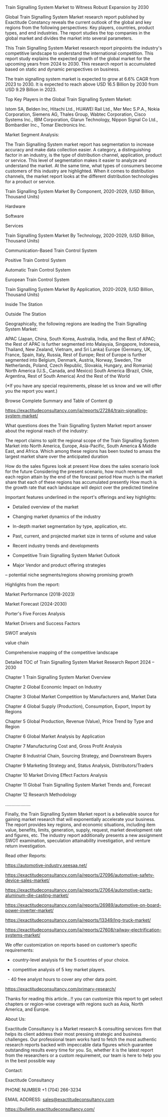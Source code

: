 Train Signalling System Market to Witness Robust Expansion by 2030

Global Train Signalling System Market research report published by Exactitude Constancy reveals the current outlook of the global and key regions from the following perspectives: Key players, countries, product types, and end industries. The report studies the top companies in the global market and divides the market into several parameters.

This Train Signalling System Market research report pinpoints the industry's competitive landscape to understand the international competition. This report study explains the expected growth of the global market for the upcoming years from 2024 to 2030. This research report is accumulated based on static and dynamic perspectives on business.

The train signalling system market is expected to grow at 6.6% CAGR from 2023 to 2030. It is expected to reach above USD 16.5 Billion by 2030 from USD 9.29 Billion in 2023.

Top Key Players in the Global Train Signalling System Market:

lstom SA, Belden Inc, Hitachi Ltd., HUAWEI Rail Ltd., Mer Mec S.P.A., Nokia Corporation, Siemens AG, Thales Group, Wabtec Corporation, Cisco Systems Inc., IBM Corporation, Glarun Technology, Nippon Signal Co Ltd., Bombardier Inc., Tomar Electronics Inc.

Market Segment Analysis:

The Train Signalling System market report has segmentation to increase accuracy and make data collection easier. A category, a distinguishing factor in an industry, is the type of distribution channel, application, product or service. This level of segmentation makes it easier to analyze and understand the market. At the same time, what types of consumers become customers of this industry are highlighted. When it comes to distribution channels, the market report looks at the different distribution technologies for a product or service.

Train Signalling System Market By Component, 2020-2029, (USD Billion, Thousand Units)

Hardware

Software

Services

Train Signalling System Market By Technology, 2020-2029, (USD Billion, Thousand Units)

Communication-Based Train Control System

Positive Train Control System

Automatic Train Control System

European Train Control System

Train Signalling System Market By Application, 2020-2029, (USD Billion, Thousand Units)

Inside The Station

Outside The Station




Geographically, the following regions are leading the Train Signalling System Market:

APAC (Japan, China, South Korea, Australia, India, and the Rest of APAC; the Rest of APAC is further segmented into Malaysia, Singapore, Indonesia, Thailand, New Zealand, Vietnam, and Sri Lanka)
Europe (Germany, UK, France, Spain, Italy, Russia, Rest of Europe; Rest of Europe is further segmented into Belgium, Denmark, Austria, Norway, Sweden, The Netherlands, Poland, Czech Republic, Slovakia, Hungary, and Romania)
North America (U.S., Canada, and Mexico)
South America (Brazil, Chile, Argentina, Rest of South America)
And the Rest of the World

(*If you have any special requirements, please let us know and we will offer you the report you want.)

Browse Complete Summary and Table of Content @

https://exactitudeconsultancy.com/ja/reports/27284/train-signalling-system-market/

What questions does the Train Signalling System Market report answer about the regional reach of the industry:

The report claims to split the regional scope of the Train Signalling System Market into North America, Europe, Asia-Pacific, South America & Middle East, and Africa. Which among these regions has been touted to amass the largest market share over the anticipated duration

How do the sales figures look at present How does the sales scenario look for the future
Considering the present scenario, how much revenue will each region attain by the end of the forecast period
How much is the market share that each of these regions has accumulated presently
How much is the growth rate that each landscape will depict over the predicted timeline

Important features underlined in the report's offerings and key highlights:

- Detailed overview of the market

- Changing market dynamics of the industry

- In-depth market segmentation by type, application, etc.

- Past, current, and projected market size in terms of volume and value

- Recent industry trends and developments

- Competitive Train Signalling System Market Outlook

- Major Vendor and product offering strategies

– potential niche segments/regions showing promising growth

Highlights from the report:

Market Performance (2018-2023)

Market Forecast (2024-2030)

Porter's Five Forces Analysis

Market Drivers and Success Factors

SWOT analysis

value chain

Comprehensive mapping of the competitive landscape

Detailed TOC of Train Signalling System Market Research Report 2024 – 2030

Chapter 1 Train Signalling System Market Overview

Chapter 2 Global Economic Impact on Industry

Chapter 3 Global Market Competition by Manufacturers and, Market Data

Chapter 4 Global Supply (Production), Consumption, Export, Import by Regions

Chapter 5 Global Production, Revenue (Value), Price Trend by Type and Region

Chapter 6 Global Market Analysis by Application

Chapter 7 Manufacturing Cost and, Gross Profit Analysis

Chapter 8 Industrial Chain, Sourcing Strategy, and Downstream Buyers

Chapter 9 Marketing Strategy and, Status Analysis, Distributors/Traders

Chapter 10 Market Driving Effect Factors Analysis

Chapter 11 Global Train Signalling System Market Trends and, Forecast

Chapter 12 Research Methodology

………………..

Finally, the Train Signalling System Market report is a believable source for gaining market research that will exponentially accelerate your business. The report provides key regions, and economic situations, including item value, benefits, limits, generation, supply, request, market development rate and figures, etc. The industry report additionally presents a new assignment SWOT examination, speculation attainability investigation, and venture return investigation.

Read other Reports:

https://automotive-industry.seesaa.net/

https://exactitudeconsultancy.com/ja/reports/27096/automotive-safety-device-sales-market/

https://exactitudeconsultancy.com/ja/reports/27064/automotive-parts-aluminum-die-casting-market/

https://exactitudeconsultancy.com/ja/reports/26989/automotive-on-board-power-inverter-market/

https://exactitudeconsultancy.com/ja/reports/13349/lng-truck-market/

https://exactitudeconsultancy.com/ja/reports/27608/railway-electrification-systems-market/

We offer customization on reports based on customer’s specific requirements:

- country-level analysis for the 5 countries of your choice.

- competitive analysis of 5 key market players.

  - 40 free analyst hours to cover any other data point.

https://exactitudeconsultancy.com/primary-research/

Thanks for reading this article...!! you can customize this report to get select chapters or region-wise coverage with regions such as Asia, North America, and Europe.

About Us:

Exactitude Consultancy is a Market research & consulting services firm that helps its client address their most pressing strategic and business challenges. Our professional team works hard to fetch the most authentic research reports backed with impeccable data figures which guarantee outstanding results every time for you. So, whether it is the latest report from the researchers or a custom requirement, our team is here to help you in the best possible way

Contact:

Exactitude Consultancy

PHONE NUMBER +1 (704) 266-3234

EMAIL ADDRESS: sales@exactitudeconsultancy.com

https://bulletin.exactitudeconsultancy.com/
